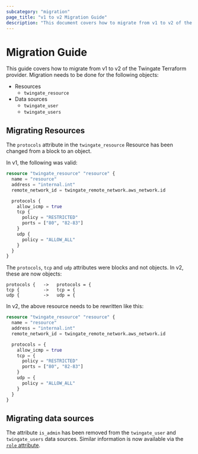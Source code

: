 ```yaml
---
subcategory: "migration"
page_title: "v1 to v2 Migration Guide"
description: "This document covers how to migrate from v1 to v2 of the Twingate Terraform provider."
---
```


# Migration Guide
This guide covers how to migrate from v1 to v2 of the Twingate Terraform provider. Migration needs to be done for the following objects:
- Resources
    - `twingate_resource`
- Data sources
    - `twingate_user`
    - `twingate_users`

## Migrating Resources

The `protocols` attribute in the `twingate_resource` Resource has been changed from a block to an object.

In v1, the following was valid:

```terraform
resource "twingate_resource" "resource" {
  name = "resource"
  address = "internal.int"
  remote_network_id = twingate_remote_network.aws_network.id

  protocols {
    allow_icmp = true
    tcp {
      policy = "RESTRICTED"
      ports = ["80", "82-83"]
    }
    udp {
      policy = "ALLOW_ALL"
    }
  }
}
```

The `protocols`, `tcp` and `udp` attributes were blocks and not objects. In v2, these are now objects:

```
protocols {   ->   protocols = {
tcp {         ->   tcp = {
udp {         ->   udp = {
```

In v2, the above resource needs to be rewritten like this:

```terraform
resource "twingate_resource" "resource" {
  name = "resource"
  address = "internal.int"
  remote_network_id = twingate_remote_network.aws_network.id

  protocols = {
    allow_icmp = true
    tcp = {
      policy = "RESTRICTED"
      ports = ["80", "82-83"]
    }
    udp = {
      policy = "ALLOW_ALL"
    }
  }
}
```

## Migrating data sources

The attribute `is_admin` has been removed from the `twingate_user` and `twingate_users` data sources. Similar information is now available via the [`role` attribute](https://registry.terraform.io/providers/Twingate/twingate/latest/docs/data-sources/users#role).
